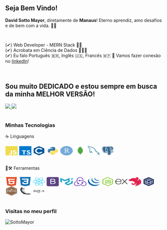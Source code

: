 ## Seja Bem Vindo!

<b>David Sotto Mayor</b>, diretamente de <b>Manaus</b>! Eterno aprendiz, amo desafios e de bem com a vida. 🐱‍👤

<br/>

(✔) Web Developer - MERN Stack 🐱‍💻 <br/>
(✔) Acrobata em Ciência de Dados 👨‍🔬🎲 <br/>
(✔) Eu falo Português 🇧🇷, Inglês 🇺🇸, Francês 🇼🇫
🔗 Vamos fazer conexão no [linkedIn](https://www.linkedin.com/in/sotto-mayor/)! 

<br/>

## Sou muito DEDICADO e estou sempre em busca da minha MELHOR VERSÃO!
<div>
  <a href="https://github.com/SottoMayor">
    <img height="180em" src="https://github-readme-stats.vercel.app/api?username=SottoMayor&show_icons=true&theme=tokyonight&include_all_commits=true&count_private=true"/>
    <img height="180em" src="https://github-readme-stats.vercel.app/api/top-langs/?username=SottoMayor&layout=compact&langs_count=7&theme=radical"/>
  </a>
</div>

<br/>

<h3>Minhas Tecnologias</h3>
☕ Linguagens

  <div style="display: inline_block"><br>
    <img align="center" alt="SottoMayor-Js" height="30" width="40" src="https://raw.githubusercontent.com/devicons/devicon/master/icons/javascript/javascript-plain.svg">
    <img align="center" alt="SottoMayor-Ts" height="30" width="40" src="https://raw.githubusercontent.com/devicons/devicon/master/icons/typescript/typescript-plain.svg">
    <img align="center" alt="SottoMayor-C" height="30" width="40" src="https://raw.githubusercontent.com/devicons/devicon/00f02ef57fb7601fd1ddcc2fe6fe670fef3ae3e4/icons/c/c-plain.svg">
    <img align="center" alt="SottoMayor-Python" height="30" width="40" src="https://raw.githubusercontent.com/devicons/devicon/master/icons/python/python-original.svg">
    <img align="center" alt="SottoMayor-R" height="30" width="40"     src="https://raw.githubusercontent.com/devicons/devicon/00f02ef57fb7601fd1ddcc2fe6fe670fef3ae3e4/icons/rstudio/rstudio-plain.svg">
    <img align="center" alt="SottoMayor-MongoDB" height="30" width="40"     src="https://raw.githubusercontent.com/devicons/devicon/00f02ef57fb7601fd1ddcc2fe6fe670fef3ae3e4/icons/mongodb/mongodb-plain.svg">
    <img align="center" alt="SottoMayor-MySQL" height="30" width="40"     src="https://raw.githubusercontent.com/devicons/devicon/00f02ef57fb7601fd1ddcc2fe6fe670fef3ae3e4/icons/mysql/mysql-plain.svg">
    <img align="center" alt="SottoMayor-PostgreSQL" height="30" width="40"     src="https://raw.githubusercontent.com/devicons/devicon/00f02ef57fb7601fd1ddcc2fe6fe670fef3ae3e4/icons/postgresql/postgresql-plain.svg">
  </div>
 
<br/>
 
 🧰🛠 Ferramentas
 
  <div style="display: inline_block">
  <img align="center" alt="SottoMayor-HTML" height="30" width="40" src="https://raw.githubusercontent.com/devicons/devicon/00f02ef57fb7601fd1ddcc2fe6fe670fef3ae3e4/icons/html5/html5-plain.svg">
  <img align="center" alt="SottoMayor-CSS" height="30" width="40" src="https://raw.githubusercontent.com/devicons/devicon/00f02ef57fb7601fd1ddcc2fe6fe670fef3ae3e4/icons/css3/css3-plain.svg">
    <img align="center" alt="SottoMayor-React" height="30" width="40" src="https://raw.githubusercontent.com/devicons/devicon/master/icons/react/react-original.svg">
    <img align="center" alt="SottoMayor-Bootstrap" height="30" width="40" src="https://raw.githubusercontent.com/devicons/devicon/00f02ef57fb7601fd1ddcc2fe6fe670fef3ae3e4/icons/bootstrap/bootstrap-plain.svg">
    <img align="center" alt="SottoMayor-MaterialUI" height="30" width="40" src="https://raw.githubusercontent.com/devicons/devicon/00f02ef57fb7601fd1ddcc2fe6fe670fef3ae3e4/icons/materialui/materialui-plain.svg">
    <img align="center" alt="SottoMayor-Redux" height="30" width="40" src="https://raw.githubusercontent.com/devicons/devicon/00f02ef57fb7601fd1ddcc2fe6fe670fef3ae3e4/icons/redux/redux-original.svg">
    <img align="center" alt="SottoMayor-JQuery" height="30" width="40" src="https://raw.githubusercontent.com/devicons/devicon/00f02ef57fb7601fd1ddcc2fe6fe670fef3ae3e4/icons/jquery/jquery-plain.svg">
    <img align="center" alt="SottoMayor-NodeJs" height="30" width="40" src="https://raw.githubusercontent.com/devicons/devicon/00f02ef57fb7601fd1ddcc2fe6fe670fef3ae3e4/icons/nodejs/nodejs-plain.svg">
    <img align="center" alt="SottoMayor-Express" height="30" width="40" src="https://raw.githubusercontent.com/devicons/devicon/00f02ef57fb7601fd1ddcc2fe6fe670fef3ae3e4/icons/express/express-original.svg">
    <img align="center" alt="SottoMayor-Nest" height="30" width="40" src="https://raw.githubusercontent.com/devicons/devicon/00f02ef57fb7601fd1ddcc2fe6fe670fef3ae3e4/icons/nestjs/nestjs-plain.svg">
  <img align="center" alt="SottoMayor-Sequelize" height="30" width="40" src="https://raw.githubusercontent.com/devicons/devicon/00f02ef57fb7601fd1ddcc2fe6fe670fef3ae3e4/icons/sequelize/sequelize-plain.svg">
  <img align="center" alt="SottoMayor-Mocha" height="30" width="40" src="https://raw.githubusercontent.com/devicons/devicon/00f02ef57fb7601fd1ddcc2fe6fe670fef3ae3e4/icons/mocha/mocha-plain.svg">
   <img align="center" alt="SottoMayor-Flask" height="30" width="40" src="https://raw.githubusercontent.com/devicons/devicon/00f02ef57fb7601fd1ddcc2fe6fe670fef3ae3e4/icons/flask/flask-original.svg">
  <img align="center" alt="SottoMayor-SQLAlchemy" height="30" width="40" src="https://raw.githubusercontent.com/devicons/devicon/00f02ef57fb7601fd1ddcc2fe6fe670fef3ae3e4/icons/sqlalchemy/sqlalchemy-plain.svg">
  </div>
  
  <br/>
  
  <h3>Visitas no meu perfil</h3>
  <img src="https://komarev.com/ghpvc/?username=SottoMayor&color=red" alt="SottoMayor" /> 
